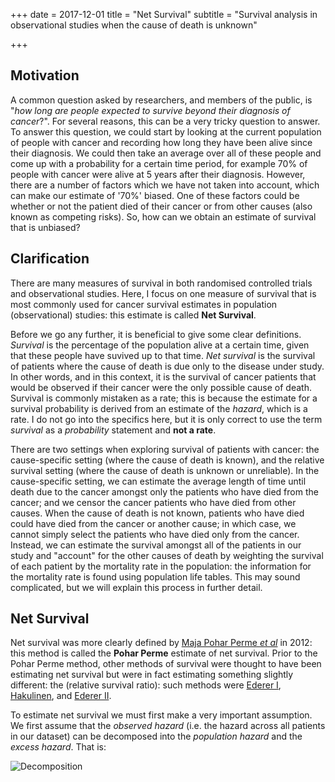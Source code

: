 +++
date = 2017-12-01
title = "Net Survival"
subtitle = "Survival analysis in observational studies when the cause of death is unknown"

+++

## Motivation
A common question asked by researchers, and members of the public, is "*how long are people expected to survive beyond their diagnosis of cancer*?". For several reasons, this can be a very tricky question to answer. To answer this question, we could start by looking at the current population of people with cancer and recording how long they have been alive since their diagnosis. We could then take an average over all of these people and come up with a probability for a certain time period, for example 70% of people with cancer were alive at 5 years after their diagnosis. However, there are a number of factors which we have not taken into account, which can make our estimate of '70%' biased. One of these factors could be whether or not the patient died of their cancer or from other causes (also known as competing risks). So, how can we obtain an estimate of survival that is unbiased?

## Clarification
There are many measures of survival in both randomised controlled trials and observational studies. Here, I focus on one measure of survival that is most commonly used for cancer survival estimates in population (observational) studies: this estimate is called **Net Survival**. 

Before we go any further, it is beneficial to give some clear definitions. *Survival* is the percentage of the population alive at a certain time, given that these people have suvived up to that time. *Net survival* is the survival of patients where the cause of death is due only to the disease under study. In other words, and in this context, it is the survival of cancer patients that would be observed if their cancer were the only possible cause of death. Survival is commonly mistaken as a rate; this is because the estimate for a survival probability is derived from an estimate of the *hazard*, which is a rate. I do not go into the specifics here, but it is only correct to use the term *survival* as a *probability* statement and **not a rate**.

There are two settings when exploring survival of patients with cancer: the cause-specific setting (where the cause of death is known), and the relative survival setting (where the cause of death is unknown or unreliable). In the cause-specific setting, we can estimate the average length of time until death due to the cancer amongst only the patients who have died from the cancer; and we censor the cancer patients who have died from other causes. When the cause of death is not known, patients who have died could have died from the cancer or another cause; in which case, we cannot simply select the patients who have died only from the cancer. Instead, we can estimate the survival amongst all of the patients in our study and "account" for the other causes of death by weighting the survival of each patient by the mortality rate in the population: the information for the mortality rate is found using population life tables. This may sound complicated, but we will explain this process in further detail. 

## Net Survival
Net survival was more clearly defined by [Maja Pohar Perme *et al*](https://onlinelibrary.wiley.com/doi/full/10.1111/j.1541-0420.2011.01640.x) in 2012: this method is called the **Pohar Perme** estimate of net survival. Prior to the Pohar Perme method, other methods of survival were thought to have been estimating net survival but were in fact estimating something slightly different: the (relative survival ratio): such methods were [Ederer I](https://scholar.google.com/scholar_lookup?hl=en&publication_year=1961&pages=101-121&author=F.+Ederer&author=L.+M.+Axtell&author=S.+J.+Cutler&title=The+Relative+Survival+Rate%3A+A+Statistical+Methodology), [Hakulinen](https://www.jstor.org/stable/2529873?origin=crossref&seq=1), and [Ederer II](https://scholar.google.com/scholar_lookup?hl=en&publication_year=1961&pages=101-121&author=F.+Ederer&author=L.+M.+Axtell&author=S.+J.+Cutler&title=The+Relative+Survival+Rate%3A+A+Statistical+Methodology). 

To estimate net survival we must first make a very important assumption. We first assume that the *observed hazard* (i.e. the hazard across all patients in our dataset) can be decomposed into the *population hazard* and the *excess hazard*. That is: 

![Decomposition](https://github.com/mattyjsmith/academic-kickstart/tree/master/static/img/Decomposition.png?raw=true)









